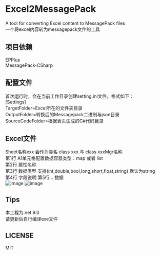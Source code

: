 # Excel2MessagePack  
A tool for converting Excel content to MessagePack files  
一个将excel内容转为messagepack文件的工具  
  
## 项目依赖  
EPPlus  
MessagePack-CSharp  
  
## 配置文件  
首次运行时，会在当前工作目录创建setting.ini文件。格式如下：  
[Settings]  
TargetFolder=Excel所在的文件夹目录  
OutputFolder=转换后的Messagepack二进制与json目录  
SourceCodeFolder=根据表头生成的C#代码目录  

## Excel文件  
Sheet名称xxx 会作为类名 class xxx 与 class xxxMgr名称  
第1行 A1单元格配置数据容器类型：map 或者 list  
第2行 属性名称  
第3行 数据类型 支持(int,double,bool,long,short,float,string) 默认为string  
第4行 字段说明
第5行... 数据  
![image](https://github.com/user-attachments/assets/79fedf7e-bcbb-4d94-bf36-9139a0084e41) 
![image](https://github.com/user-attachments/assets/9cc072e4-5eaa-4be6-8019-213b900c4820)

## Tips
本工程为.net 9.0  
请更新后自行编译exe文件  

## LICENSE
MIT
